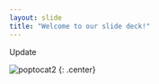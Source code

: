 ```yaml
---
layout: slide
title: "Welcome to our slide deck!"
---
```


Update

![poptocat2](https://octodex.github.com/images/poptocat_v2.png)
{: .center}
